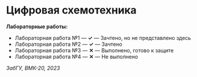 # Цифровая схемотехника

**Лабораторные работы:**
+ Лабораторная работа №1 — **✓** — Зачтено, но не представлено здесь  
+ Лабораторная работа №2 — **✓** — Зачтено  
+ Лабораторная работа №3 — **✕** — Выполнено, готово к защите  
+ Лабораторная работа №4 — **✕** — Не выполнено

*ЗабГУ, ВМК-20, 2023*
